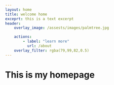 ```yaml
---
layout: home 
title: welcome home 
exceprt: this is a text excerpt 
header:
    overlay_image: /assests/images/palmtree.jpg 

    actions:
        - label: "learn more" 
          url: /about 
    overlay_filter: rgba(79,99,82,0.5)
---
```


# This is my homepage 


